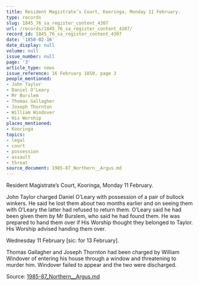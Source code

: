 ```yaml
---
title: Resident Magistrate’s Court, Kooringa, Monday 11 February.
type: records
slug: 1845_76_sa_register_content_4307
url: /records/1845_76_sa_register_content_4307/
record_id: 1845_76_sa_register_content_4307
date: '1850-02-16'
date_display: null
volume: null
issue_number: null
page: '3'
article_type: news
issue_reference: 16 February 1850, page 3
people_mentioned:
- John Taylor
- Daniel O’Leary
- Mr Burslem
- Thomas Gallagher
- Joseph Thornton
- William Windover
- His Worship
places_mentioned:
- Kooringa
topics:
- legal
- court
- possession
- assault
- threat
source_document: 1985-87_Northern__Argus.md
---
```


Resident Magistrate’s Court, Kooringa, Monday 11 February.

John Taylor charged Daniel O’Leary with possession of a pair of bullock winkers.  He said he lost them about two months earlier and on seeing them with O’Leary the latter had refused to return them.  O’Leary said he had been given them by Mr Burslem, who said he had found them.  He was prepared to hand them over if His Worship thought they belonged to Taylor.  His Worship advised handing them over.

Wednesday 11 February [sic: for 13 February].

Thomas Gallagher and Joseph Thornton had been charged by William Windover of entering his house through a window and threatening to murder him.  Windover failed to appear and the two were discharged.

Source: [1985-87_Northern__Argus.md](/downloads/markdown/1985-87_Northern__Argus.md)
